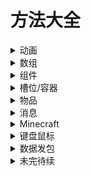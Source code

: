 # 方法大全

<details>

<summary>动画</summary>

```
# 本功能需要mod版本至少为2.6.2.7及以上才可使用

# 针对组件的
方法.播放动画('组件名', 'fscale', 1, 5, 1000, false, 2000, 500, 'EASE_IN_OUT');  
方法.播放动画('组件名.fscale', 1, 5, 1000, false, 2000, 500, 'EASE_IN_OUT');  
Ps: 本处的意思就是,组件的fscale属性将会在2000毫秒后，在500毫秒内从1递增到5，保持1000毫秒后效果消失

# 针对某个变量的
方法.播放动画('界面变量.xx', 1, 5, 1000, false, 2000, 500, 'EASE_IN_OUT');  

# 针对整个界面的（注意只是动画效果，鼠标依然需要指到原来的位置才能和组件交互）
方法.播放动画('x', 1, 50, 1000, false, 2000, 500, 'EASE_IN_OUT');  
方法.播放动画('y', 1, 50, 1000, false, 2000, 500, 'EASE_IN_OUT');  
方法.播放动画('scale', 1, 5, 1000, false, 2000, 500, 'EASE_IN_OUT');  
方法.播放动画('rotatez', 1, 5, 1000, false, 2000, 500, 'EASE_IN_OUT');  

参数分别为:
组件 变化属性 初始值 最终值  最终值保持时间 结束后是否固定在最终值 等待执行时间 过渡时间 曲线类型

曲线类型分别为:
LINEAR  EASE_IN  EASE_OUT  EASE_IN_OUT
```

</details>

<details>

<summary>数组</summary>

<pre><code><strong>数组方法
</strong>
方法.新建数组() 
  返回空的数组
  
方法.添加成员(数组, 值) 
  在数组最后添加一个值, 无返回值
  
方法.移除成员(数组, 索引)
  移除数组某个索引的值, 无返回值
  
方法.修改成员(数组, 索引, 值)
  修改数组某个索引的值, 如果没有就不生效, 无返回值
  
方法.取成员(数组, 索引) 
  返回数组某个索引的值
  
方法.取成员数(数组) 
  返回数组的总成员数
  
方法.插入成员(数组, 索引, 值) 
  在数组某个索引之前插入值,如果索引不存在则插入到最后,无返回值
  
<strong>数组的创建 
</strong>  局部变量.一个数组 = 方法.新建数组(); 
  数组内的值是通过索引访问的。数组索引从 0 开始

<strong>数组的使用 
</strong>  我们可以通过以下两种方式 获取数组内的值 
  方法.添加成员(局部变量.一个数组,'是第一个成员哦'); 
  方法.添加成员(局部变量.一个数组,'是第二个成员哦'); 
  方法.添加成员(局部变量.一个数组,'是第三个成员哦');
  方法.消息(方法.取成员(局部变量.一个数组, 0)); 
  方法.消息(局部变量.一个数组.0);

<strong>数组的遍历 
</strong>  loop(方法.取成员数(局部变量.一个数组),{ 
    方法.消息(方法.取成员(局部变量.索引)); 
    局部变量.索引 = 局部变量.索引+1; 
  });
  for_each(局部变量.当前值, 局部变量.当前索引, 局部变量.一个数组, { 
    方法.消息('第' &#x26; 局部变量.当前索引 &#x26; '个值是: ' &#x26; 局部变量.当前值); 
  }); 
</code></pre>

</details>

<details>

<summary>组件</summary>

<pre><code><strong>组件方法
</strong>
方法.取组件('组件名')
  返回组件

方法.取组件值('组件名', '属性')
  返回组件的某个属性的当前值

方法.设置组件值('组件名', '属性', 值)
  设置组件的属性的值, 无返回值
  Ps: 如果值是一段文字内容则是设置属性的执行语句

<strong>使用教程
</strong>  假设当前界面文件内存在  背景   这个组件
  想获取它的x的数值 有以下两种方式
  方法.消息(方法.取组件值('背景', 'x'));
  方法.消息(背景.x);

  想设置它的x的值 有以下两种方式
  方法.设置组件值('背景', 'x', 50);
  背景.x=50;

<strong>关于执行语句
</strong>  界面变量.位置 = 50;
  背景.x = 界面变量.位置;
  背景.x = '界面变量.位置';
你能看出这两个设置的值有什么区别吗？
  答案就是多了''包裹, 这种方式设置进组件的值就是一个执行语句
  执行语句会每帧进行更新，也就是当你在其他地方使用了
  界面变量.位置 = 100;  你会发现背景的x位置也随之发生了变化
  而不用再去  背景.x=100;
<strong>Ps: 如果设置的执行语句内有''了，那就得用""包裹哦,否则语句无法解析
</strong>  比如 背景.x = '方法.取变量('xxx')' 是错误的
      背景.x = "方法.取变量('xxx')"  是正确的
 
<strong>组件方法
</strong>
方法.新建组件('组件名', '继承节点')
方法.新建组件('组件名', '组件类型', '继承节点')
  返回一个未设置值的组件,需要对其设置属性值
  
方法.添加组件前(组件, '组件名')
  可将组件插入到组件名之前

方法.添加组件后(组件, '组件名')
  可将组件插入到组件名之后
  
方法.删除组件('组件名', true/false)
  可删除当前界面的某个组件, 当第二个参数为true时, 则会删除所有以组件名为前缀的组件
  
方法.取鼠标悬浮组件名 
  返回当前鼠标悬浮的组件的名字
  
方法.取悬浮组件
  返回当前鼠标悬浮的组件

方法.取所有悬浮组件
  返回数组类型, 值为当前鼠标位置下所有的组件

<strong>临时构建组件插入界面&#x3C;1>
</strong> 局部变量.组件 = 方法.新建组件('图片哟', 'texture');
 方法.添加组件前(局部变量.组件); 
 局部变量.组件.x=50;
 局部变量.组件.y=50;
 局部变量.组件.width=100;
 局部变量.组件.height=80;
 局部变量.组件.textureWidth=100;
 局部变量.组件.textureHeight=80;
 局部变量.组件.texture='图片.png';
<strong> Ps: 通过这种方式新建组件,图片组件是需要额外写textureWidth和textureHeight属性的
</strong><strong>     值等同width和height即可
</strong> 
<strong>临时构建组件插入界面&#x3C;2>  mod版本至少为2.6.2.7
</strong>  局部变量.替换值 = '图片.png';
  方法.添加组件前(`
    图片哟:
      type: texture
      x: 50
      y: 50
      width: 100
      height: 80
      texture: "${局部变量.替换值}"
  `); 

</code></pre>

</details>

<details>

<summary>槽位/容器</summary>

<pre><code><strong>容器方法
</strong>
方法.取物品('名称')
  返回某个槽位内的物品,可用于取物品名等操作

<strong>使用教程
</strong>  如果当前界面是替换的箱子界面
  则可通过方法.取物品('container_0') 取出箱子内的首个物品
  其余物品依次递增, 其中假设箱子有9个槽位, 则0到8是箱子界面内的物品
  9-45 是玩家背包的物品, 就跟你在箱子视图下看到的物品槽位是一个排序的

  如果当前界面是直接打开的龙核槽位或背包界面
  则container_0到container_3 是合成栏的输入槽, 4是合成栏的输出槽
  5-8是四件盔甲槽位  9-44是背包物品, 45是副手物品
 
方法.取所有物品
  返回数组, 成员为当前界面下的所有物品

方法.丢弃手中物品
  可丢弃鼠标手持的物品

方法.模拟点击槽位('名称', 鼠标值, 类型, true/false)
  模拟原版点击槽位的操作, 可用于修改插件的箱子界面时隐藏槽位但又需要点击它的情况
  鼠标值为0 1 2 分别代表左键 右键 中键 【默认值为0】
  类型有 PICKUP, QUICK_MOVE, SWAP, QUICK_CRAFT, PICKUP_ALL 【默认值为PICKUP】
  最后一个参数为true时, 则不会显示点击时显示的一瞬间物品

方法.删除物品('名称', true/false)
  删除客户端内缓存的物品,名称即为slot组件的identifier
  当第二个参数为true时,则会删除所有以名称开头的物品
  Ps: 删除后slot组件会再次向服务端申请数据

</code></pre>

</details>

<details>

<summary>物品</summary>

<pre><code><strong>物品方法
</strong><strong>Ps: 该组内所有的物品 可写成identifier或通过方法.取物品获取的物品对象
</strong><strong>如 方法.取物品数('container_0')  等同于 方法.取物品数(方法.取物品('container_0'))
</strong>
方法.取物品数(物品)
  返回物品的数量

方法.取物品名(物品)
  返回物品的名称

方法.取物品Lore(索引)
  返回物品Lore的某个索引的文字，可写成-1 取最后一行

方法.取物品所有Lore
  返回数组，成员为所有Lore行

方法.取物品Lore数
  返回物品lore的总行数

方法.取物品信息
  返回物品信息的某个索引的文字，可写成-1 取最后一行
  
方法.取物品所有信息
  返回数组，成员为所有信息行【也就是包括物品Lore和剑攻击力，附魔的所有信息行】

方法.取物品信息数
  返回物品信息的总行数

方法.取物品NBT(物品, '节点')
  返回物品NBT节点的值

方法.序列化物品(物品)
  返回物品序列化后的文本

方法.反序列化物品('文本')
  返回从文本反序列化出的物品
</code></pre>

</details>

<details>

<summary>消息</summary>

```
方法.消息('消息内容')
  在当前玩家客户端聊天栏显示一条指定消息

方法.聊天('消息内容')
  令玩家发送一条聊天消息，也可加上/让玩家发送指令

方法.ActionBar('内容')
  显示actionbar

方法.title('主消息', '子消息', 渐入时间, 持续时间, 淡出时间)
  显示title
```

</details>

<details>

<summary>Minecraft</summary>

```
方法.游戏选项
  打开游戏选项的GUI

方法.退出游戏
  退出服务器回到主界面

方法.关闭游戏
  直接关闭游戏

方法.游戏进度
  打开游戏进度的GUI

方法.游戏统计
  打开游戏统计的GUI

方法.设置界面尺寸(尺寸值)
  调整游戏设置内的界面尺寸选项, 可选值为 0 1 2 3

方法.取界面尺寸
  获取游戏设置内的当前界面尺寸

方法.取当前界面名
  获取游戏当前打开的Gui的名称
  未打开时为  none
  龙核界面为  dragoncore:文件名
  箱子界面为  chest:箱子界面名
  其他界面为 minecraft:界面类名

方法.取fps
  获取游戏当前fps值

方法.复活
  模拟死亡界面的复活按钮发包
  
方法.断开连接
  退出服务器回到主界面，虽然我也不知道和方法.退出游戏有什么不同
```

</details>

<details>

<summary>键盘鼠标</summary>

```
方法.取滚轮值
  该方法需要配合界面的wheel方法使用，可获取当前滚轮往上还是往下

方法.取当前按下键
  该方法需要配合界面的keyPress方法使用, 可获得当前按下的键位名称

方法.取鼠标x
  获取鼠标当前x坐标

方法.取鼠标y
  获取鼠标当前y坐标

方法.键位是否按下('键位名')
  在任意时刻获取键位是否按下的信息
  键位名为 MOUSE_LEFT MOUSE_RIGHT MOUSE_MIDDLE时为获取鼠标状态

方法.设置剪切板('内容')
  设置玩家的ctrl+c剪切板的内容

方法.取剪切板
  获取玩家的剪切板当前的内容

方法.移动鼠标(x, y)
（注意这个坐标的大小和屏幕大小是不一致的，可通过以下方法获取屏幕大小）
  方法.Display_Window_Width    获取游戏宽度
  方法.Display_Window_Height    获取游戏高度
  方法.Display_Window_X    获取鼠标x
  方法.Display_Window_Y    获取鼠标y


方法.取指针生物名(最远距离, true/false)
  获取鼠标所指生物的名称, 第一个参数为距离，第二个参数为true时则会忽略盔甲架实体

方法.取指针生物UUID(最远距离, true/false)
方法.取指针生物血量(最远距离, true/false)
方法.取指针生物最大血量(最远距离, true/false)


```

</details>

<details>

<summary>数据发包</summary>

```
方法.执行按键指令('名称')
  可模拟发送一个按键，用于执行KeyConfig.yml内配置的指令
  该名称可自定义，并不局限于键盘的键位


方法.发包('identifier', 需要发送的数据, xxx, xxx);
  开发者使用，该方法可令客户端发包数据给服务端插件，触发CustomPacketEvent

```

</details>

<details>

<summary>未完待续</summary>



</details>
